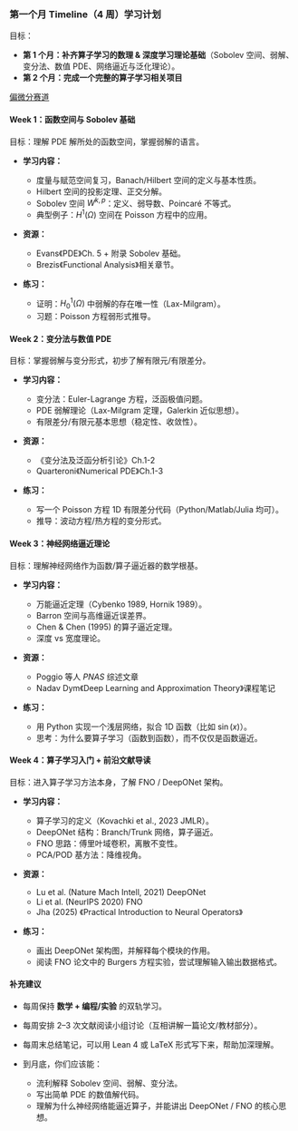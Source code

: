 ### 第一个月 Timeline（4 周）学习计划


目标：

* **第 1 个月：补齐算子学习的数理 & 深度学习理论基础**（Sobolev 空间、弱解、变分法、数值 PDE、网络逼近与泛化理论）。
* **第 2 个月：完成一个完整的算子学习相关项目**

[偏微分赛道](https://github.com/PLANCK234/-/blob/main/OperatorLearningProject.md)

#### **Week 1：函数空间与 Sobolev 基础**

目标：理解 PDE 解所处的函数空间，掌握弱解的语言。

* **学习内容：**

  * 度量与赋范空间复习，Banach/Hilbert 空间的定义与基本性质。
  * Hilbert 空间的投影定理、正交分解。
  * Sobolev 空间 $W^{k,p}$：定义、弱导数、Poincaré 不等式。
  * 典型例子：$H^1(\Omega)$ 空间在 Poisson 方程中的应用。
* **资源：**

  * Evans《PDE》Ch. 5 + 附录 Sobolev 基础。
  * Brezis《Functional Analysis》相关章节。
* **练习：**

  * 证明：$H^1_0(\Omega)$ 中弱解的存在唯一性（Lax-Milgram）。
  * 习题：Poisson 方程弱形式推导。


#### **Week 2：变分法与数值 PDE**

目标：掌握弱解与变分形式，初步了解有限元/有限差分。

* **学习内容：**

  * 变分法：Euler-Lagrange 方程，泛函极值问题。
  * PDE 弱解理论（Lax-Milgram 定理，Galerkin 近似思想）。
  * 有限差分/有限元基本思想（稳定性、收敛性）。
* **资源：**

  * 《变分法及泛函分析引论》Ch.1-2
  * Quarteroni《Numerical PDE》Ch.1-3
* **练习：**

  * 写一个 Poisson 方程 1D 有限差分代码（Python/Matlab/Julia 均可）。
  * 推导：波动方程/热方程的变分形式。


#### **Week 3：神经网络逼近理论**

目标：理解神经网络作为函数/算子逼近器的数学根基。

* **学习内容：**

  * 万能逼近定理（Cybenko 1989, Hornik 1989）。
  * Barron 空间与高维逼近误差界。
  * Chen & Chen (1995) 的算子逼近定理。
  * 深度 vs 宽度理论。
* **资源：**

  * Poggio 等人 *PNAS* 综述文章
  * Nadav Dym《Deep Learning and Approximation Theory》课程笔记
* **练习：**

  * 用 Python 实现一个浅层网络，拟合 1D 函数（比如 $\sin(x)$）。
  * 思考：为什么要算子学习（函数到函数），而不仅仅是函数逼近。

#### **Week 4：算子学习入门 + 前沿文献导读**

目标：进入算子学习方法本身，了解 FNO / DeepONet 架构。

* **学习内容：**

  * 算子学习的定义（Kovachki et al., 2023 JMLR）。
  * DeepONet 结构：Branch/Trunk 网络，算子逼近。
  * FNO 思路：傅里叶域卷积，离散不变性。
  * PCA/POD 基方法：降维视角。
* **资源：**

  * Lu et al. (Nature Mach Intell, 2021) DeepONet
  * Li et al. (NeurIPS 2020) FNO
  * Jha (2025) 《Practical Introduction to Neural Operators》
* **练习：**

  * 画出 DeepONet 架构图，并解释每个模块的作用。
  * 阅读 FNO 论文中的 Burgers 方程实验，尝试理解输入输出数据格式。


#### 补充建议

* 每周保持 **数学 + 编程/实验** 的双轨学习。
* 每周安排 2–3 次文献阅读小组讨论（互相讲解一篇论文/教材部分）。
* 每周末总结笔记，可以用 Lean 4 或 LaTeX 形式写下来，帮助加深理解。
* 到月底，你们应该能：

  * 流利解释 Sobolev 空间、弱解、变分法。
  * 写出简单 PDE 的数值解代码。
  * 理解为什么神经网络能逼近算子，并能讲出 DeepONet / FNO 的核心思想。
